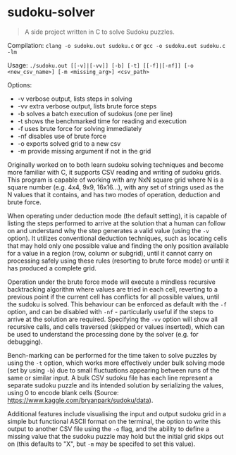 # sudoku-solver
> A side project written in C to solve Sudoku puzzles.

Compilation:
`clang -o sudoku.out sudoku.c` or `gcc -o sudoku.out sudoku.c -lm`

Usage:
`./sudoku.out [[-v]|[-vv]] [-b] [-t] [[-f]|[-nf]] [-o <new_csv_name>] [-m <missing_arg>] <csv_path>`

Options:
 * -v verbose output, lists steps in solving
 * -vv extra verbose output, lists brute force steps
 * -b solves a batch execution of sudokus (one per line)
 * -t shows the benchmarked time for reading and execution
 * -f uses brute force for solving immediately
 * -nf disables use of brute force
 * -o exports solved grid to a new csv
 * -m provide missing argument if not in the grid

Originally worked on to both learn sudoku solving techniques and become more familiar with C,
it supports CSV reading and writing of sudoku grids. This program is capable of working with
any NxN square grid where N is a square number (e.g. 4x4, 9x9, 16x16...), with any set of strings
used as the N values that it contains, and has two modes of operation, deduction and brute force.

When operating under deduction mode (the default setting), it is capable of listing the steps
performed to arrive at the solution that a human can follow on and understand why the step
generates a valid value (using the `-v` option). It utilizes conventional deduction techniques,
such as locating cells that may hold only one possible value and finding the only position
available for a value in a region (row, column or subgrid), until it cannot carry on processing
safely using these rules (resorting to brute force mode) or until it has produced a complete grid.

Operation under the brute force mode will execute a mindless recursive backtracking algorithm
where values are tried in each cell, reverting to a previous point if the current cell has
conflicts for all possible values, until the sudoku is solved. This behaviour can be enforced
as default with the `-f` option, and can be disabled with `-nf` - particularly useful if the
steps to arrive at the solution are required. Specifying the `-vv` option will show all recursive
calls, and cells traversed (skipped or values inserted), which can be used to understand the
processing done by the solver (e.g. for debugging).

Bench-marking can be performed for the time taken to solve puzzles by using the `-t` option, which
works more effectively under bulk solving mode (set by using `-b`) due to small fluctuations appearing
between runs of the same or similar input. A bulk CSV sudoku file has each line represent a separate
sudoku puzzle and its intended solution by serializing the values, using 0 to encode blank cells
(Source: https://www.kaggle.com/bryanpark/sudoku/data).

Additional features include visualising the input and output sudoku grid in a simple but functional
ASCII format on the terminal, the option to write this output to another CSV file using the `-o`
flag, and the ability to define a missing value that the sudoku puzzle may hold but the initial grid
skips out on (this defaults to "X", but `-m` may be specifed to set this value).
